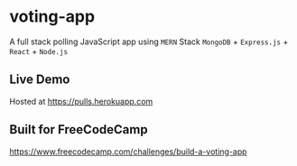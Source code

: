 # voting-app
A full stack polling JavaScript app using `MERN` Stack `MongoDB` + `Express.js` + `React` + `Node.js`

## Live Demo
Hosted at https://pulls.herokuapp.com

## Built for FreeCodeCamp
https://www.freecodecamp.com/challenges/build-a-voting-app
